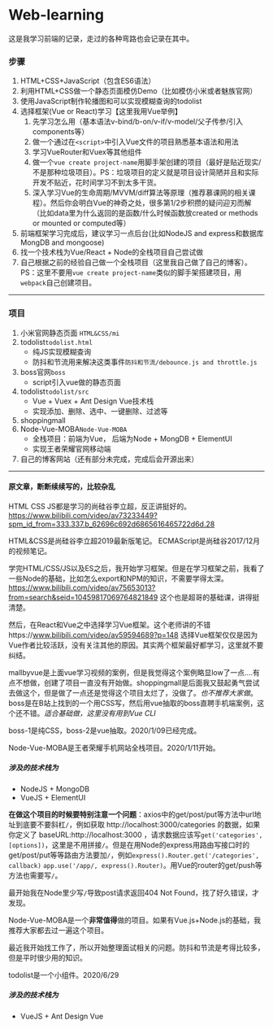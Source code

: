 # Web-learning

这是我学习前端的记录，走过的各种弯路也会记录在其中。
### 步骤
1. HTML+CSS+JavaScript（包含ES6语法）
2. 利用HTML+CSS做一个静态页面模仿Demo（比如模仿小米或者魅族官网）
3. 使用JavaScript制作轮播图和可以实现模糊查询的todolist
4. 选择框架(Vue or React)学习【这里我用Vue举例】 
    1. 先学习怎么用（基本语法v-bind/b-on/v-if/v-model/父子传参/引入components等）
    2. 做一个通过在`<script>`中引入Vue文件的项目熟悉基本语法和用法
    3. 学习VueRouter和Vuex等其他组件
    4. 做一个`vue create project-name`用脚手架创建的项目（最好是贴近现实/不是那种垃圾项目）。PS：垃圾项目的定义就是项目设计简陋并且和实际开发不贴近，花时间学习不到太多干货。
    5. 深入学习Vue的生命周期/MVVM/diff算法等原理（推荐慕课网的相关课程）。然后你会明白Vue的神奇之处，很多第1/2步积攒的疑问迎刃而解（比如data里为什么返回的是函数/什么时候函数放created or methods or mounted or computed等）
5. 前端框架学习完成后，建议学习一点后台(比如NodeJS and express和数据库MongDB and mongoose)
6. 找一个技术栈为Vue/React + Node的全栈项目自己尝试做
7. 自己根据之前的经验自己做一个全栈项目（这里我自己做了自己的博客）。PS：这里不要用`vue create project-name`类似的脚手架搭建项目，用`webpack`自己创建项目。

---
### 项目
1. 小米官网静态页面 `HTML&CSS/mi`
1. todolist`todolist.html`
   - 纯JS实现模糊查询
   - 防抖和节流用来解决这类事件`防抖和节流/debounce.js and throttle.js`
1. boss官网`boss`
   - script引入vue做的静态页面 
1. todolist`todolist/src`
   - Vue + Vuex + Ant Design Vue技术栈
   - 实现添加、删除、选中、一键删除、过滤等
1. shoppingmall
1. Node-Vue-MOBA`Node-Vue-MOBA`
   - 全栈项目：前端为Vue， 后端为Node + MongDB + ElementUI
   - 实现王者荣耀官网移动端
1. 自己的博客网站（还有部分未完成，完成后会开源出来）

---
#### 原文章，断断续续写的，比较杂乱
HTML CSS JS都是学习的尚硅谷李立超，反正讲挺好的。
https://www.bilibili.com/video/av73233449?spm_id_from=333.337.b_62696c692d6865616465722d6d.28

HTML&CSS是尚硅谷李立超2019最新版笔记。
ECMAScript是尚硅谷2017/12月的视频笔记。


学完HTML/CSS/JS以及ES之后，我开始学习框架。但是在学习框架之前，我看了一些Node的基础，比如怎么export和NPM的知识，不需要学得太深。https://www.bilibili.com/video/av75653013?from=search&seid=10459817069764821849 这个也是超哥的基础课，讲得挺清楚。

然后，在React和Vue之中选择学习Vue框架。这个老师讲的不错https://www.bilibili.com/video/av59594689?p=148
选择Vue框架仅仅是因为Vue作者比较活跃，没有关注其他的原因。其实两个框架最好都学习，这里就不要纠结。

mallbyvue是上面vue学习视频的案例，但是我觉得这个案例略显low了一点....有点不想做，创建了项目一直没有开始做。shoppingmall是后面我又鼓起勇气尝试去做这个，但是做了一点还是觉得这个项目太烂了，没做了。*也不推荐大家做*。
boss是在B站上找到的一个用CSS写，然后用vue抽取的boss直聘手机端案例，这个还不错。*适合基础做，这里没有用到Vue CLI*

 boss-1是纯CSS，boss-2是vue抽取。2020/1/09已经完成。

 Node-Vue-MOBA是王者荣耀手机网站全栈项目。2020/1/11开始。
##### 涉及的技术栈为
- NodeJS + MongoDB
- VueJS + ElementUI

**在做这个项目的时候要特别注意一个问题**：axios中的get/post/put等方法中url地址到底要不要斜杠`/`，例如获取 http://localhost:3000/categories 的数据，如果你定义了 baseURL:http://localhost:3000 ，请求数据应该写`get('categories',[options])`，这里是不用拼接`/`。但是在用Node的express用路由写接口时的get/post/put等等路由方法要加`/`，例如`express().Router.get('/categories', callback)` `app.use('/app/, express().Router)`。用Vue的router的get/push等方法也需要写`/`。

最开始我在Node里少写`/`导致post请求返回404 Not Found，找了好久错误，才发现。

Node-Vue-MOBA是一个**非常值得**做的项目。如果有Vue.js+Node.js的基础，我推荐大家都去过一遍这个项目。

最近我开始找工作了，所以开始整理面试相关的问题。防抖和节流是考得比较多，但是平时很少用的知识。

todolist是一个小组件。2020/6/29
##### 涉及的技术栈为
- VueJS + Ant Design Vue
